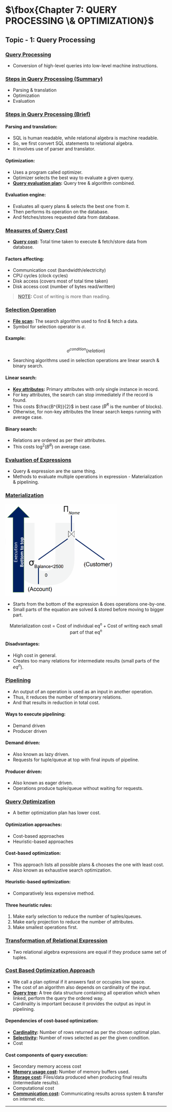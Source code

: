# $\fbox{Chapter 7: QUERY PROCESSING \& OPTIMIZATION}$





## **Topic - 1: Query Processing**

### <u>Query Processing</u>

- Conversion of high-level queries into low-level machine instructions.


### <u>Steps in Query Processing (Summary)</u>

- Parsing & translation
- Optimization
- Evaluation


### <u>Steps in Query Processing (Brief)</u>

#### Parsing and translation:

- SQL is human readable, while relational algebra is machine readable.
- So, we first convert SQL statements to relational algebra.
- It involves use of parser and translator.

#### Optimization:

- Uses a program called optimizer.
- Optimizer selects the best way to evaluate a given query.
- **<u>Query evaluation plan</u>:** Query tree & algorithm combined.

#### Evaluation engine:

- Evaluates all query plans & selects the best one from it.
- Then performs its operation on the database.
- And fetches/stores requested data from database.


### <u>Measures of Query Cost</u>

- **<u>Query cost</u>:** Total time taken to execute & fetch/store data from database.

#### Factors affecting:

- Communication cost (bandwidth/electricity)
- CPU cycles (clock cycles)
- Disk access (covers most of total time taken)
- Disk access cost (number of bytes read/written)

>**<u>NOTE</u>:**
>Cost of writing is more than reading.

  
### <u>Selection Operation</u>

- **<u>File scan</u>:** The search algorithm used to find & fetch a data.
- Symbol for selection operator is $\sigma$.

#### Example:

$$ \sigma^{condition}(relation) $$

- Searching algorithms used in selection operations are linear search & binary search.

#### Linear search:

- **<u>Key attributes</u>:** Primary attributes with only single instance in record.
- For key attributes, the search can stop immediately if the record is found.
- This costs $\frac{B^{R}}{2}$ in best case ($B^{R}$ is the number of blocks).
- Otherwise, for non-key attributes the linear search keeps running with average case.

#### Binary search:

- Relations are ordered as per their attributes.
- This costs $\log^{2}(B^{R})$ on average case.


### <u>Evaluation of Expressions</u>

- Query & expression are the same thing.
- Methods to evaluate multiple operations in expression - Materialization & pipelining.


### <u>Materialization</u>

<img src="./media/image27.png" style="width:3.61186in;height:2.98321in" />

- Starts from the bottom of the expression & does operations one-by-one.
- Small parts of the equation are solved & stored before moving to bigger part.

$$ \text{Materialization cost = Cost of individual eq}^{n} + \text{Cost of writing each small part of that eq}^{n} $$

#### Disadvantages:

- High cost in general.
- Creates too many relations for intermediate results (small parts of the $eq^{n}$).


### <u>Pipelining</u>

- An output of an operation is used as an input in another operation.
- Thus, it reduces the number of temporary relations.
- And that results in reduction in total cost.

#### Ways to execute pipelining:

- Demand driven
- Producer driven

#### Demand driven:

- Also known as lazy driven.
- Requests for tuple/queue at top with final inputs of pipeline.

#### Producer driven:

- Also known as eager driven.
- Operations produce tuple/queue without waiting for requests.


### <u>Query Optimization</u>

- A better optimization plan has lower cost.

#### Optimization approaches:

- Cost-based approaches
- Heuristic-based approaches

#### Cost-based optimization:

- This approach lists all possible plans & chooses the one with least cost.
- Also known as exhaustive search optimization.

#### Heuristic-based optimization:

- Comparatively less expensive method.

#### Three heuristic rules:

1. Make early selection to reduce the number of tuples/queues.
2. Make early projection to reduce the number of attributes.
3. Make smallest operations first.

  
### <u>Transformation of Relational Expression</u>

- Two relational algebra expressions are equal if they produce same set of tuples.

 
### <u>Cost Based Optimization Approach</u>

- We call a plan optimal if it answers fast or occupies low space.
- The cost of an algorithm also depends on cardinality of the input.
- **<u>Query tree</u>:** A tree data structure containing all operation which when linked, perform the query the ordered way.
- Cardinality is important because it provides the output as input in pipelining.

#### Dependencies of cost-based optimization:

- **<u>Cardinality</u>:** Number of rows returned as per the chosen optimal plan.
- **<u>Selectivity</u>:** Number of rows selected as per the given condition.
- Cost

#### Cost components of query execution:

- Secondary memory access cost
- **<u>Memory usage cost</u>:** Number of memory buffers used.
- **<u>Storage cost</u>:** Files/data produced when producing final results (intermediate results).
- Computational cost
- **<u>Communication cost</u>:** Communicating results across system & transfer on internet etc.

---
